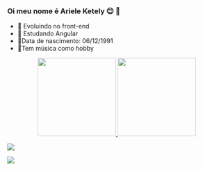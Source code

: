 ### Oi meu nome é Ariele Ketely 😊 👋



- 🔭 Evoluindo no front-end
- 🌱 Estudando Angular
- 🎂Data de nascimento: 06/12/1991
- 🎼Tem música como hobby


<div align="center">
  <a href="https://github.com/arieleketely">
  <img height="180em" src="https://github-readme-stats.vercel.app/api?username=arieleketely&show_icons=true&theme=dracula&include_all_commits=true&count_private=true"/>
  <img height="180em" src="https://github-readme-stats.vercel.app/api/top-langs/?username=arieleketely&layout=compact&langs_count=7&theme=dracula"/>
</div>



 
<div> 

  <a href="https://api.whatsapp.com/send?phone=5532984546154&text=Bem%20vindo(a)" target="_blank"><img src="https://img.shields.io/badge/WhatsApp-25D366?style=for-the-badge&logo=whatsapp&logoColor=white" target="_blank"></a>
  
  <a href="https://www.linkedin.com/in/ariele-ketely-ab3071249/" target="_blank"><img src="https://img.shields.io/badge/LinkedIn-0077B5?style=for-the-badge&logo=linkedin&logoColor=white" target="_blank"></a>

 
</div>
